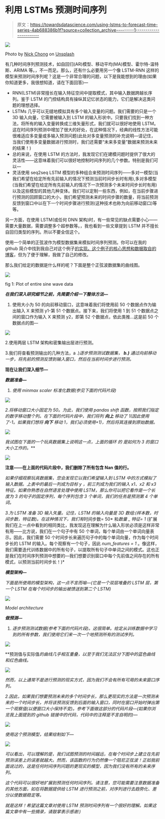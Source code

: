 # 利用 LSTMs 预测时间序列

> 原文：<https://towardsdatascience.com/using-lstms-to-forecast-time-series-4ab688386b1f?source=collection_archive---------1----------------------->

![](img/73bfb7d1441949619ee3889d7d0bc18e.png)

Photo by [Nick Chong](https://unsplash.com/@nick604?utm_source=medium&utm_medium=referral) on [Unsplash](https://unsplash.com?utm_source=medium&utm_medium=referral)

有几种时间序列预测技术，如自回归(AR)模型、移动平均(MA)模型、霍尔特-温特斯、ARIMA 等。，不一而足。那么，还有什么必要用另一个像 LSTM-RNN 这样的模型来预测时间序列呢？这是一个非常合理的问题，以下是我能想到的理由(如果你知道更多，我很想知道，请在下面回答)—

*   RNN(LSTM)非常擅长在输入特征空间中提取模式，其中输入数据跨越长序列。鉴于 LSTM 的门控结构具有操纵其记忆状态的能力，它们是解决这类问题的理想选择。
*   LSTMs 几乎可以无缝地模拟具有多个输入变量的问题。我们需要的只是一个 3D 输入向量，它需要被输入到 LSTM 的输入形状中。只要我们找到一种方法，将所有的输入变量转换成三维矢量形式，我们就可以很好地使用 LSTM。这在时间序列预测中增加了很大的好处，在这种情况下，经典的线性方法可能很难适应多变量或多输入预测问题(此处对多变量预测的补充说明—请记住，当我们使用多变量数据进行预测时，我们还需要“未来多变量”数据来预测未来的结果！)
*   总的来说，在使用 LSTM 的方法时，我发现它们在建模问题时提供了很大的灵活性——这意味着我们可以很好地控制时间序列的几个参数。特别是我们可以—
*   灵活使用 seq2seq LSTM 模型的多种组合来预测时间序列——多对一模型(当我们希望在给定所有先前输入的情况下预测当前时间步长时有用),多对多模型(当我们希望在给定所有先前输入的情况下一次预测多个未来时间步长时有用)以及这些模型的其他几种变体。我们可以定制一些东西，例如，在当前步骤进行预测的回顾窗口的大小，我们希望预测未来的时间步骤的数量，将当前预测反馈到窗口中以在下一个时间步骤进行预测(这种技术也称为向前移动窗口)等等。

另一方面，在使用 LSTM(或任何 DNN 架构)时，有一些常见的缺点需要小心——需要大量数据，需要调整多个超参数等。，我也看到一些文章提到 LSTM 并不擅长自回归类型的序列。所以不要全信这个。

使用一个简单的正弦波作为模型数据集来模拟时间序列预测。你可以在我的 github 简介中找到我自己对这个例子[的实现。这个例子的核心思想和数据取自](https://goo.gl/wC9ZaG)[的博客](http://www.jakob-aungiers.com/articles/a/LSTM-Neural-Network-for-Time-Series-Prediction)，但为了便于理解，我做了自己的修改。

那么我们给定的数据是什么样的呢？下面是整个正弦波数据集的曲线图。

![](img/0727d8e2fbc3605f13f833257b8e1b59.png)

fig 1: Plot of entire sine wave data

***在我们深入研究细节之前，先简要介绍一下整体方法—***

1.  使用大小为 50 的向前移动窗口，这意味着我们将使用前 50 个数据点作为输出输入 X 来预测 y1-第 51 个数据点。接下来，我们将使用 1 到 51 个数据点之间的窗口作为输入 X 来预测 y2，即第 52 个数据点，依此类推…这是前 50 个数据点的图—

![](img/b0d76b07390a4ec4f327e2e167c833a6.png)

2.使用两层 LSTM 架构和密集输出层进行预测。

3.我们将查看预测输出的几种方法，a .)*逐步预测测试数据集， ***b.)*** 通过向前移动一步，将先前的预测反馈到输入窗口，然后在当前时间步进行预测。*

****现在让我们深入细节—****

***数据准备—***

1.  *使用 minmax scaler 标准化数据(参见下面的代码片段)*

*![](img/85966f9bb81a8470a495102c32609c5a.png)*

*2.将移动窗口大小固定为 50。为此，我们使用 pandas shift 函数，按照我们指定的数字移动整个列。在下面的代码片段中，我们将列 ***向上*** 移动了 1(因此使用了-1。如果我们想将 ***向下*** 移动 1，我们必须使用+1)，然后将其连接到原始数据。*

*![](img/73c108f1962342904c6863003ec4dd52.png)*

*我试图在下面的一个玩具数据集上说明这一点，上面的循环 的 ***是如何为 3 的*窗口大小*工作的。****

*![](img/c48d5ce235bc2fdad7697aacb73b669a.png)*

**注意——在上面的代码片段中，我们删除了所有包含 Nan 值的行。**

*如果仔细观察玩具数据集，您会发现它以我们希望输入到 LSTM 中的方式模拟了输入数据。上表中的最后一列成为目标 *y* ，前三列成为我们的输入 *x1、x2* 和 *x3* 特征。如果你熟悉在自然语言处理中使用 LSTM，那么你可以把它看作是一个长度为 3 的句子的固定序列，每个序列包含 3 个单词，我们的任务是预测第 4 个单词。*

*3.为 LSTM 准备 3D 输入矢量。记住，LSTM 的输入向量是 3D 数组:(样本数，时间步数，特征数)。在这种情况下，我们有*时间步数= 50* 和*数量 _ 特征= 1* (扩展我们在上一点中看到的相同类比，我发现这在理解为什么输入形状必须是这样非常有用——比方说，我们在一个句子中有 50 个单词，每个单词由一个单词向量表示。因此，我们需要 50 个时间步长来遍历句子中的每个单词向量，作为每个时间步长的 LSTM 的输入。每个观察有一个句子，因此 *num_features = 1* 。像这样，我们需要迭代训练数据中的所有句子，以提取所有句子中单词之间的模式。这也正是我们在时间序列预测中想要的—我们想要识别窗口中每个先前值之间存在的所有模式，以预测当前时间步长！)*

***模型架构—***

*下面是所使用的模型架构，这一点不言而喻—(它是一个双层堆叠的 LSTM 层，第一个 LSTM 在每个时间步的输出被馈送到第二个 LSTM)*

*![](img/b8ef1b1b2c58e3e780f8942735b30513.png)*

*Model architecture*

***做预测—***

1.  *逐步预测测试数据(参考下面的代码片段)。这很简单。给定从训练数据中学习到的所有参数，我们使用它们来一次一个地预测所有的测试序列。*

*![](img/89ebc85f5319828dfca9500a9d4d80a8.png)*

**预测值与实际值*的曲线几乎相互重叠，以至于我们无法区分下图中的蓝色曲线和红色曲线。*

*![](img/e3de1e588869181a2b5c537c7a6f9596.png)*

*然而，以上通常不是进行预测的现实方式，因为我们不会有所有可用的未来窗口序列。*

*2.因此，如果我们想要预测未来的多个时间步长，那么更现实的方法是一次预测未来的一个时间步长，并将该预测反馈到后面的输入窗口，同时在窗口开始时弹出第一个观察值(以便窗口大小保持不变)。参考下面做这部分的代码片段—(如果你浏览我上面提到的 github 链接中的代码，代码中的注释是不言自明的)—*

*![](img/185f3a1c71d8c19c4be7c933988d2482.png)*

*使用这个预测模型，结果绘制如下—*

*![](img/4247076e11617fb6025ea97b80ad2d6f.png)*

*可以看出，可以理解的是，我们试图预测的时间越远，在每个时间步上建立在先前预测误差上的误差就越大。然而，该函数的行为仍然像一个阻尼正弦波！正如我前面说过的，这是任何时间序列问题的更现实的模型，因为我们没有所有的未来序列。*

*这个代码可以很好地扩展到预测任何时间序列。请注意，您可能需要注意数据准备的其他方面，如在将数据提供给 LSTM 进行预测之前，对序列进行去趋势化、差分以使数据稳定等。*

*就是这样！希望这篇文章对使用 LSTM 预测时间序列有一个很好的理解。如果这篇文章中有一些摘录，请鼓掌表示感谢:)*